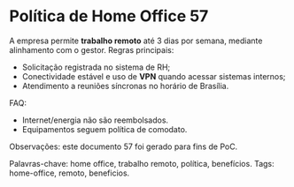 # Política de Home Office 57

A empresa permite **trabalho remoto** até 3 dias por semana, mediante alinhamento com o gestor.
Regras principais:
- Solicitação registrada no sistema de RH;
- Conectividade estável e uso de **VPN** quando acessar sistemas internos;
- Atendimento a reuniões síncronas no horário de Brasília.

FAQ:
- Internet/energia não são reembolsados.
- Equipamentos seguem política de comodato.

Observações: este documento 57 foi gerado para fins de PoC.

Palavras-chave: home office, trabalho remoto, política, benefícios.
Tags: home-office, remoto, beneficios.
